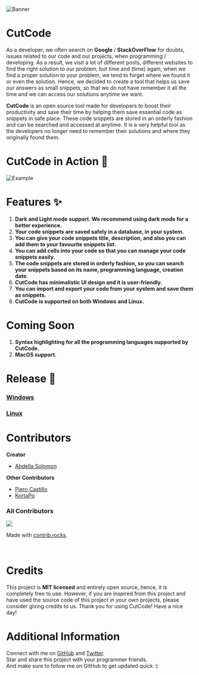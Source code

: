 ![Banner](https://user-images.githubusercontent.com/63385587/135706502-35fee274-a8d2-48da-b9a9-50213ae3104a.png)


# CutCode

As a developer, we often search on <strong>Google</strong> / <strong>StackOverFlow</strong> for doubts, issues related to our code and our projects, when programming / developing. As a result, we visit a lot of different posts, different websites to find the right solution to our problem, but time and (time) again, when we find a proper solution to your problem, we tend to forget where we found it or even the solution. Hence, we decided to create a tool that helps us save our answers as small snippets, so that we do not have remember it all the time and we can access our solutions anytime we want.

<b>CutCode</b> is an open source tool made for developers to boost their productivity and save their time by helping them save essential code as snippets in safe place. These code snippets are stored in an orderly fashion and can be searched and accessed at anytime. It is a very helpful tool as the developers no longer need to remember their solutions and where they originally found them. 


# CutCode in Action 🎨
![Example](https://github.com/Abdesol/CutCode/blob/master/imgs/cutcode.gif)


# Features ✨

1. **Dark and Light mode support. We recommend using dark mode for a better experience.**
2. **Your code snippets are saved safely in a database, in your system.**
3. **You can give your code snippets title, description, and also you can add them to your favourite snippets list.**
4. **You can add cells into your code so that you can manage your code snippets easily.**
5. **The code snippets are stored in orderly fashion, so you can search your snippets based on its name, programming language, creation date.**
6. **CutCode has minimalistic UI design and it is user-friendly.**
7. **You can import and export your code from your system and save them as snippets.**
8. **CutCode is supported on both Windows and Linux.**

# Coming Soon 
1. **Syntax highlighting for all the programming languages supported by CutCode.**
2. **MacOS support.**


# Release 🚀
### [Windows](https://github.com/Abdesol/CutCode/releases/download/v3.0.0/CutCode.v3.0.0.Win.x64.exe) 

### [Linux](https://github.com/Abdesol/CutCode/releases/download/v3.0.0/CutCode_linux_x64_installer.sh)

# Contributors

**Creator**
- [Abdella Solomon](https://github.com/Abdesol)

**Other Contributors**
- [Piero Castillo](https://github.com/PieroCastillo)
- [KortaPo](https://github.com/KortaPo)

### All Contributors
<a href="https://github.com/Abdesol/CutCode/graphs/contributors">
  <img src="https://contrib.rocks/image?repo=Abdesol/CutCode"/>
</a>

<br/>

Made with [contrib.rocks](https://contrib.rocks).

<br/>

# Credits
This project is **MIT licensed** and entirely open source, hence, it is completely free to use. However, if you are inspired from this project and have used the source code of this project in your own projects, please consider giving credits to us.
Thank you for using CutCode!
Have a nice day!

# Additional Information

Connect with me on [GitHub](https://github.com/Abdesol) and [Twitter](https://twitter.com/AbdellaSolomon).
<br>
Star and share this project with your programmer friends.
<br>
And make sure to follow me on GitHub to get updated quick :)
